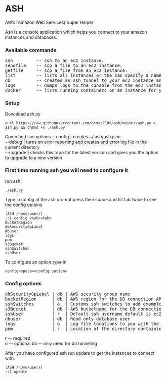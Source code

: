 # ASH
AWS (Amazon Web Services) Super Helper

Ash is a console application which helps you connect to your amazon instances and databases.

### Available commands  
<pre>
ssh         -- ssh to an ec2 instance.  
sendfile    -- scp a file to an ec2 instance.  
getfile     -- scp a file from an ec2 instance.  
list        -- lists all instances or the can specify a name to search for.  
db          -- creates an ssh tunnel to your ec2 instance and maps to a local port in the 10000 - 20000 then open mysql cli.  
logs        -- dumps logs to the console from the ec2 instance  
docker      -- lists running containers on an instance for you to select and run docker commands instanceId 
</pre>
### Setup
Download ash.py
```
curl https://raw.githubusercontent.com/ghost2109/ash/master/ash.py > ash.py && chmod +x ./ash.py
```
Command line options
--config   | creates ~/.ash/ash.json  
--debug    | turns on error reporting and creates and error log file in the current directory  
--upgrade  | checks this repo for the latest version and gives you the option to upgrade to a new version  

### First time running ash you will need to configure it
run ash
```
./ash.py
```
Type in config at the ash prompt press then space and hit tab twice to see the config options
```
(ASH /home/user/) 
::) config <tab><tab>
bucketRegion
dbSecurityGpLabel
dbuser
logs
pem
s3Bucket
sshSwitches
sshUser    
```
To configure an option type in 
```
config<space><config option>
```
### Config options
<pre>
dbSecurityGpLabel | db | AWS security group name  
bucketRegion      | db | AWS region for the DB connection ARN's and passwords file  
sshSwitches       | o  | Customs ssh switches to add example -oStrictHostKeyChecking=no  
s3Bucket          | db | AWS bucketname for the DB connection ARN's and passwords file  
sshUser           | r  | Default ssh username default is ec2-user  
dbuser            | db | Read only database user  
logs              | o  | Log file locations to you with the logs command  
pem               | r  | Location of the directory containing the aws instance pem files  
</pre>
r  -- required  
o  -- optional
db -- only need for db tunneling  

After you have configured ash run update to get the instances to connect with.
```
(ASH /home/user/) 
::) update
```
